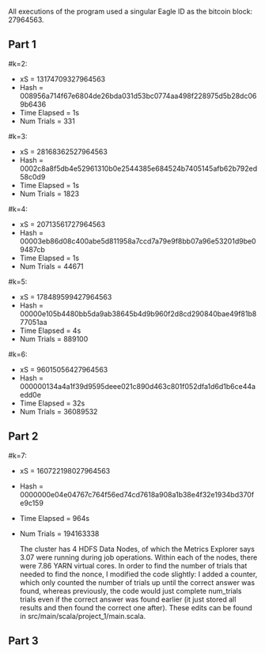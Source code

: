 All executions of the program used a singular Eagle ID as the bitcoin block: 27964563.

## Part 1

#k=2: 
- xS = 13174709327964563
- Hash = 008956a714f67e6804de26bda031d53bc0774aa498f228975d5b28dc069b6436
- Time Elapsed = 1s 
- Num Trials = 331

#k=3:
- xS = 28168362527964563
- Hash = 0002c8a8f5db4e52961310b0e2544385e684524b7405145afb62b792ed58c0d9
- Time Elapsed = 1s
- Num Trials = 1823
  
#k=4:
- xS = 20713561727964563
- Hash = 00003eb86d08c400abe5d811958a7ccd7a79e9f8bb07a96e53201d9be09487cb
- Time Elapsed = 1s
- Num Trials = 44671

#k=5:
- xS = 178489599427964563
- Hash = 00000e105b4480bb5da9ab38645b4d9b960f2d8cd290840bae49f81b877051aa
- Time Elapsed = 4s
- Num Trials = 889100

#k=6:
- xS = 96015056427964563
- Hash = 000000134a4a1f39d9595deee021c890d463c801f052dfa1d6d1b6ce44aedd0e
- Time Elapsed = 32s
- Num Trials = 36089532

## Part 2

#k=7:
- xS = 160722198027964563
- Hash = 0000000e04e04767c764f56ed74cd7618a908a1b38e4f32e1934bd370fe9c159
- Time Elapsed = 964s
- Num Trials = 194163338

  The cluster has 4 HDFS Data Nodes, of which the Metrics Explorer says 3.07 were running during job operations. Within each of the nodes, there were 7.86 YARN virtual cores. In order to find the number of trials that needed to find the nonce, I modified the code slightly: I added a counter, which only counted the number of trials up until the correct answer was found, whereas previously, the code would just complete num_trials trials even if the correct answer was found earlier (it just stored all results and then found the correct one after). These edits can be found in src/main/scala/project_1/main.scala.

## Part 3
